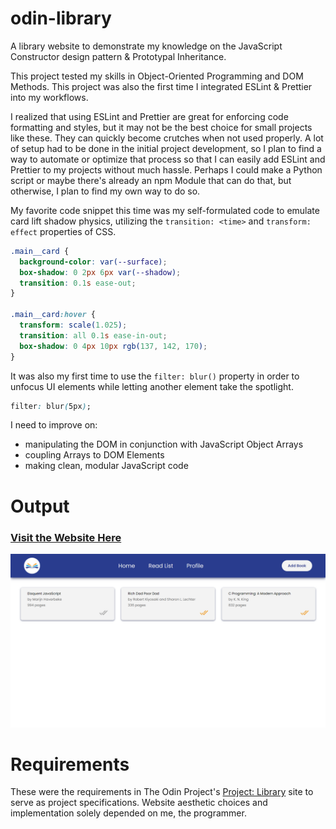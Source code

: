 # odin-library

A library website to demonstrate my knowledge on the JavaScript Constructor design pattern &amp; Prototypal Inheritance.

This project tested my skills in Object-Oriented Programming and DOM Methods. This project was also the first time I integrated ESLint & Prettier into my workflows.

I realized that using ESLint and Prettier are great for enforcing code formatting and styles, but it may not be the best choice for small projects like these. They can quickly become crutches when not used properly. A lot of setup had to be done in the initial project development, so I plan to find a way to automate or optimize that process so that I can easily add ESLint and Prettier to my projects without much hassle. Perhaps I could make a Python script or maybe there's already an npm Module that can do that, but otherwise, I plan to find my own way to do so.

My favorite code snippet this time was my self-formulated code to emulate card lift shadow physics, utilizing the `transition: <time>` and `transform: effect` properties of CSS.

```CSS
.main__card {
  background-color: var(--surface);
  box-shadow: 0 2px 6px var(--shadow);
  transition: 0.1s ease-out;
}

.main__card:hover {
  transform: scale(1.025);
  transition: all 0.1s ease-in-out;
  box-shadow: 0 4px 10px rgb(137, 142, 170);
}
```

It was also my first time to use the `filter: blur()` property in order to unfocus UI elements while letting another element take the spotlight.

```CSS
filter: blur(5px);
```

I need to improve on:
- manipulating the DOM in conjunction with JavaScript Object Arrays
- coupling Arrays to DOM Elements
- making clean, modular JavaScript code

# Output
### [Visit the Website Here](https://luzefiru.github.io/odin-library/)
<img src="./requirements/screenshot.png">

# Requirements
These were the requirements in The Odin Project's [Project: Library](https://www.theodinproject.com/lessons/node-path-javascript-library) site to serve as project specifications. Website aesthetic choices and implementation solely depended on me, the programmer.
